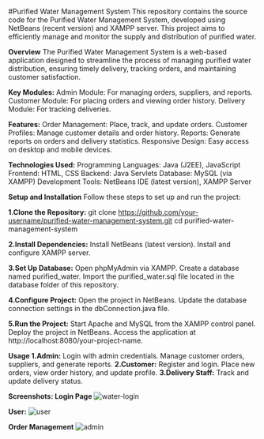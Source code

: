 #Purified Water Management System
This repository contains the source code for the Purified Water Management System, developed using NetBeans (recent version) and XAMPP server. This project aims to efficiently manage and monitor the supply and distribution of purified water.

**Overview**
The Purified Water Management System is a web-based application designed to streamline the process of managing purified water distribution, ensuring timely delivery, tracking orders, and maintaining customer satisfaction.

**Key Modules:**
Admin Module: For managing orders, suppliers, and reports.
Customer Module: For placing orders and viewing order history.
Delivery Module: For tracking deliveries.

**Features:**
Order Management: Place, track, and update orders.
Customer Profiles: Manage customer details and order history.
Reports: Generate reports on orders and delivery statistics.
Responsive Design: Easy access on desktop and mobile devices.

**Technologies Used:**
Programming Languages: Java (J2EE), JavaScript
Frontend: HTML, CSS
Backend: Java Servlets
Database: MySQL (via XAMPP)
Development Tools: NetBeans IDE (latest version), XAMPP Server

**Setup and Installation**
Follow these steps to set up and run the project:

**1.Clone the Repository:**
git clone https://github.com/your-username/purified-water-management-system.git
cd purified-water-management-system

**2.Install Dependencies:**
Install NetBeans (latest version).
Install and configure XAMPP server.

**3.Set Up Database:**
Open phpMyAdmin via XAMPP.
Create a database named purified_water.
Import the purified_water.sql file located in the database folder of this repository.

**4.Configure Project:**
Open the project in NetBeans.
Update the database connection settings in the dbConnection.java file.

**5.Run the Project:**
Start Apache and MySQL from the XAMPP control panel.
Deploy the project in NetBeans.
Access the application at http://localhost:8080/your-project-name.

**Usage
1.Admin:**
Login with admin credentials.
Manage customer orders, suppliers, and generate reports.
**2.Customer:**
Register and login.
Place new orders, view order history, and update profile.
**3.Delivery Staff:**
Track and update delivery status.

**Screenshots:
Login Page**
![water-login](https://github.com/user-attachments/assets/7ffeb20c-dcec-4640-bb34-7356e5b856a6)

**User:**
![user](https://github.com/user-attachments/assets/01df2957-16c6-494f-afa3-b2e38ce43e00)


**Order Management**
![admin](https://github.com/user-attachments/assets/b4393c7d-b6fe-41c3-b45a-3177b5b51987)

